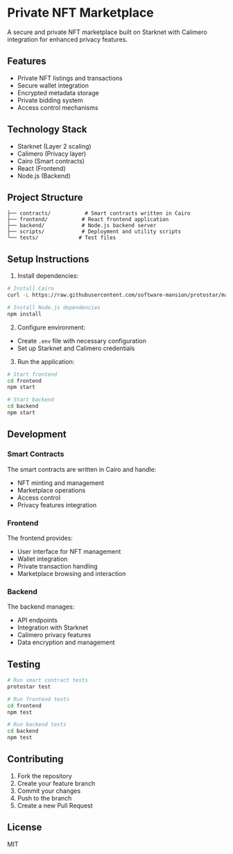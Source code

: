 # Private NFT Marketplace

A secure and private NFT marketplace built on Starknet with Calimero integration for enhanced privacy features.

## Features

- Private NFT listings and transactions
- Secure wallet integration
- Encrypted metadata storage
- Private bidding system
- Access control mechanisms

## Technology Stack

- Starknet (Layer 2 scaling)
- Calimero (Privacy layer)
- Cairo (Smart contracts)
- React (Frontend)
- Node.js (Backend)

## Project Structure

```
├── contracts/           # Smart contracts written in Cairo
├── frontend/           # React frontend application
├── backend/            # Node.js backend server
├── scripts/            # Deployment and utility scripts
└── tests/             # Test files
```

## Setup Instructions

1. Install dependencies:
```bash
# Install Cairo
curl -L https://raw.githubusercontent.com/software-mansion/protostar/master/install.sh | bash

# Install Node.js dependencies
npm install
```

2. Configure environment:
- Create `.env` file with necessary configuration
- Set up Starknet and Calimero credentials

3. Run the application:
```bash
# Start frontend
cd frontend
npm start

# Start backend
cd backend
npm start
```

## Development

### Smart Contracts
The smart contracts are written in Cairo and handle:
- NFT minting and management
- Marketplace operations
- Access control
- Privacy features integration

### Frontend
The frontend provides:
- User interface for NFT management
- Wallet integration
- Private transaction handling
- Marketplace browsing and interaction

### Backend
The backend manages:
- API endpoints
- Integration with Starknet
- Calimero privacy features
- Data encryption and management

## Testing

```bash
# Run smart contract tests
protostar test

# Run frontend tests
cd frontend
npm test

# Run backend tests
cd backend
npm test
```

## Contributing

1. Fork the repository
2. Create your feature branch
3. Commit your changes
4. Push to the branch
5. Create a new Pull Request

## License

MIT
